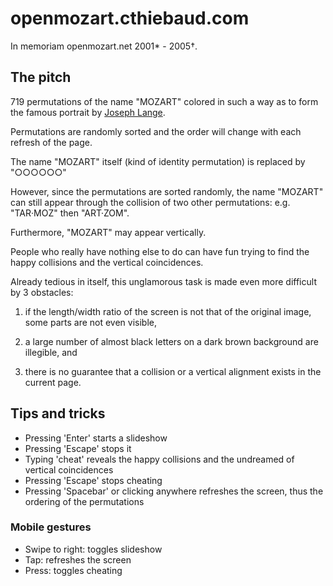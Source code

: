 # openmozart.cthiebaud.com

In memoriam openmozart.net 2001* - 2005†. 

## The pitch

719 permutations of the name "MOZART" colored in such a way as to form the famous portrait by [Joseph Lange](https://en.wikipedia.org/wiki/Joseph_Lange).

Permutations are randomly sorted and the order will change with each refresh of the page.

The name "MOZART" itself (kind of identity permutation) is replaced by "○○○○○○" 

However, since the permutations are sorted randomly, the name "MOZART" can still appear through the collision of two other permutations: e.g. "TAR·MOZ" then "ART·ZOM".

Furthermore, "MOZART" may appear vertically.

People who really have nothing else to do can have fun trying to find the happy collisions and the vertical coincidences.

Already tedious in itself, this unglamorous task is made even more difficult by 3 obstacles:

1. if the length/width ratio of the screen is not that of the original image, some parts are not even visible,

2. a large number of almost black letters on a dark brown background are illegible, and

3. there is no guarantee that a collision or a vertical alignment exists in the current page.

## Tips and tricks

* Pressing 'Enter' starts a slideshow
* Pressing 'Escape' stops it
* Typing 'cheat' reveals the happy collisions and the undreamed of vertical coincidences
* Pressing 'Escape' stops cheating
* Pressing 'Spacebar' or clicking anywhere refreshes the screen, thus the ordering of the permutations

### Mobile gestures

* Swipe to right: toggles slideshow
* Tap: refreshes the screen
* Press: toggles cheating

